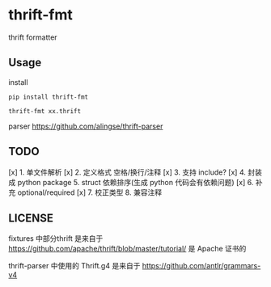 # thrift-fmt
thrift formatter

## Usage

install

```
pip install thrift-fmt
```

```
thrift-fmt xx.thrift
```

parser https://github.com/alingse/thrift-parser

## TODO

[x] 1. 单文件解析
[x] 2. 定义格式 空格/换行/注释
[x] 3. 支持 include?
[x] 4. 封装成 python package
5. struct 依赖排序(生成 python 代码会有依赖问题)
[x] 6. 补充 optional/required
[x] 7. 校正类型
8. 兼容注释

## LICENSE

fixtures 中部分thrift 是来自于 https://github.com/apache/thrift/blob/master/tutorial/
是 Apache 证书的

thrift-parser 中使用的 Thrift.g4 是来自于 https://github.com/antlr/grammars-v4